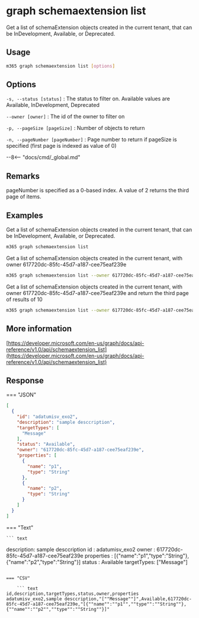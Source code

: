 # graph schemaextension list

Get a list of schemaExtension objects created in the current tenant, that can be InDevelopment, Available, or Deprecated.

## Usage

```sh
m365 graph schemaextension list [options]
```

## Options

`-s, --status [status]`
: The status to filter on. Available values are Available, InDevelopment, Deprecated

`--owner [owner]`
: The id of the owner to filter on

`-p, --pageSize [pageSize]`
: Number of objects to return

`-n, --pageNumber [pageNumber]`
: Page number to return if pageSize is specified (first page is indexed as value of 0)

--8<-- "docs/cmd/_global.md"

## Remarks

pageNumber is specified as a 0-based index. A value of 2 returns the third page of items. 

## Examples

Get a list of schemaExtension objects created in the current tenant, that can be InDevelopment, Available, or Deprecated.

```sh
m365 graph schemaextension list 
```

Get a list of schemaExtension objects created in the current tenant, with owner 617720dc-85fc-45d7-a187-cee75eaf239e

```sh
m365 graph schemaextension list --owner 617720dc-85fc-45d7-a187-cee75eaf239e
```

Get a list of schemaExtension objects created in the current tenant, with owner 617720dc-85fc-45d7-a187-cee75eaf239e and return the third page of results of 10

```sh
m365 graph schemaextension list --owner 617720dc-85fc-45d7-a187-cee75eaf239e --pageNumber 2 --pageSize 10
```

## More information

[https://developer.microsoft.com/en-us/graph/docs/api-reference/v1.0/api/schemaextension_list](https://developer.microsoft.com/en-us/graph/docs/api-reference/v1.0/api/schemaextension_list)

## Response

=== "JSON"

```json
[
  {
    "id": "adatumisv_exo2",
    "description": "sample desccription",
    "targetTypes": [
      "Message"
    ],
    "status": "Available",
    "owner": "617720dc-85fc-45d7-a187-cee75eaf239e",
    "properties": [
      {
        "name": "p1",
        "type": "String"
      },
      {
        "name": "p2",
        "type": "String"
      }
    ]
  }
]
```

=== "Text"

    ``` text
description: sample desccription
id         : adatumisv_exo2
owner      : 617720dc-85fc-45d7-a187-cee75eaf239e
properties : [{"name":"p1","type":"String"},{"name":"p2","type":"String"}]
status     : Available
targetTypes: ["Message"]

````

=== "CSV"

    ``` text
id,description,targetTypes,status,owner,properties
adatumisv_exo2,sample desccription,"[""Message""]",Available,617720dc-85fc-45d7-a187-cee75eaf239e,"[{""name"":""p1"",""type"":""String""},{""name"":""p2"",""type"":""String""}]"

````
